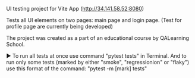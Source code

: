 UI testing project for Vite App (http://34.141.58.52:8080)

Tests all UI elements on two pages: main page and login page. (Test for profile page are currently being developed)

The project was created as a part of an educational course by QALearning School.

▶️ To run all tests at once use command "pytest tests" in Terminal. 
And to run only some tests (marked by either "smoke", "regressionion" or "flaky") use this format of the command: "pytest -m [mark] tests"
